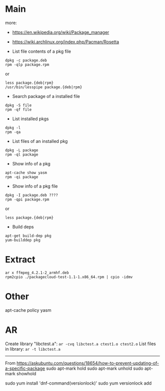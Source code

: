 Main
==========

more:
* https://en.wikipedia.org/wiki/Package_manager
* https://wiki.archlinux.org/index.php/Pacman/Rosetta

* List file contents of a pkg file
```
dpkg -c package.deb
rpm -qlp package.rpm
```
or
```
less package.{deb|rpm}
/usr/bin/lesspipe package.{deb|rpm}
```


* Search package of a installed file
```
dpkg -S file
rpm -qf file
```

* List installed pkgs
```
dpkg -l
rpm -qa
```

* List files of an installed pkg
```
dpkg -L package
rpm -ql package
```

* Show info of a pkg
```
apt-cache show yasm
rpm -qi package
```

* Show info of a pkg file
```
dpkg -I package.deb ????
rpm -qpi package.rpm
```
or
```
less package.{deb|rpm}
```


* Build deps
```
apt-get build-dep pkg
yum-builddep pkg
```

Extract
==========
```
ar x ffmpeg_4.2.1-2_armhf.deb
rpm2cpio ./packagecloud-test-1.1-1.x86_64.rpm | cpio -idmv
```


Other
==========


apt-cache policy yasm


AR
==========
Create library "libctest.a": `ar -cvq libctest.a ctest1.o ctest2.o`
List files in library: `ar -t libctest.a`



-----

From https://askubuntu.com/questions/18654/how-to-prevent-updating-of-a-specific-package
sudo apt-mark hold <package-name>
sudo apt-mark unhold <package-name>
sudo apt-mark showhold


sudo yum install 'dnf-command(versionlock)'
sudo yum versionlock add  <package-name>
